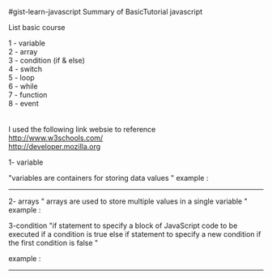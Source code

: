 #gist-learn-javascript
Summary of BasicTutorial javascript

List basic course

1 - variable <br>
2 - array <br>
3 - condition (if & else) <br>
4 - switch <br>
5 - loop <br>
6 - while <br>
7 - function <br>
8 - event<br>
<br><br>
I used the following link websie to reference<br> 
http://www.w3schools.com/ <br>
http://developer.mozilla.org<br>

1- variable <br>

"variables are containers for storing data values " 
example :
<script>
  
var name = "hesham"; 
alert("my name is"+name); 
</script>
----- 
<script>
var x = 5; 
var y = 6; 
var z = x + y; 
alert(z);
</script>

2- arrays 
" arrays are used to store multiple values in a single variable " <br>
example : <br>
<script>
<!--single arrays --> 
var cars = ["Saab", "Volvo", "BMW"]; 
document.getElementById("demo").innerHTML = cars;
----- 
<!--muilty arrays --> 
var fruits = [ ["Apple", "0", "Donkey"] ["Apple", "1", "Donkey"] ["Apple", "2", "Donkey"] ]; 
alert(fruits[0]);
------- 
<!--method arrays --> 
var cars = new Array ["Saab", "Volvo", "BMW"];

</script>

3-condition 
"if statement to specify a block of JavaScript code to be executed if a condition is true else if statement to specify a new condition if the first condition is false "</br> 

example :<br> 
<script>
function myFunction() {
var hour = new Date().getHours(); var greeting;

if (hour > 18) { greeting = "Good day"; } 
else { greeting = "Good evening"; } 

document.getElementById("demo").innerHTML = greeting; }
</script>
--------


<script>
    var firstName = "Greg";

    if (firstName === "Greg") {
        document.getElementById("demo").innerHTML = "Hello John!";
    }
    // --------- case normal condition------
    "we can add Infinite number of "else if "
    if (condition1)
       statement1
    else if (condition2)
       statement2
    else if (condition3)
       statement3
    ...
    else
       statementN

   //   --------- nasty condition ------
   
   if (condition1)
       statement1
    else
       if (condition2)
          statement2
       else
          if (condition3)

//   ---------mark ------------------
  
  if (x > 5)
  if (cipher_char === from_char) 
  if (cipher_char == from_char) 
  if (x = y)
</script>
